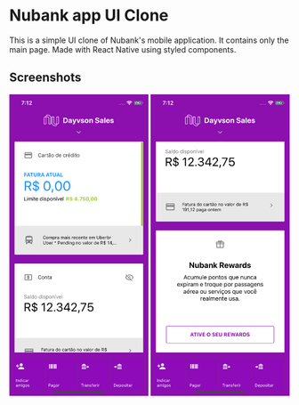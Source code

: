 # Nubank app UI Clone

This is a simple UI clone of Nubank's mobile application. It contains only the main page. Made with React Native using styled components.

## Screenshots

<img src=".github/assets/02.png" width="250px" /> <img src=".github/assets/01.png" width="250px" />
